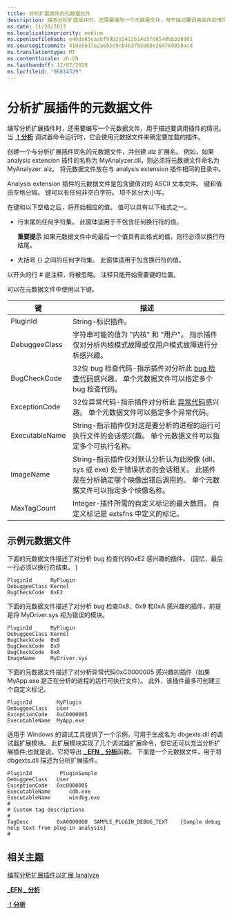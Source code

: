 ```yaml
---
title: 分析扩展插件的元数据文件
description: 编写分析扩展插件时，还需要编写一个元数据文件，用于描述要调用插件的情况。
ms.date: 11/28/2017
ms.localizationpriority: medium
ms.openlocfilehash: e40da85caabf99b2a5412b14e5f0854dbb3d8901
ms.sourcegitcommit: 418e6617e2a695c9cb4b37b5b60e264760858acd
ms.translationtype: MT
ms.contentlocale: zh-CN
ms.lasthandoff: 12/07/2020
ms.locfileid: "96814529"
---
```

# <a name="metadata-files-for-analysis-extension-plug-ins"></a>分析扩展插件的元数据文件


编写分析扩展插件时，还需要编写一个元数据文件，用于描述要调用插件的情况。 当 [**！分析**](-analyze.md) 调试器命令运行时，它会使用元数据文件来确定要加载的插件。

创建一个与分析扩展插件同名的元数据文件，并创建 alz 扩展名。 例如，如果 analysis extension 插件的名称为 MyAnalyzer.dll，则必须将元数据文件命名为 MyAnalyzer. alz。 将元数据文件放在与 analysis extension 插件相同的目录中。

Analysis extension 插件的元数据文件是包含键值对的 ASCII 文本文件。 键和值由空格分隔。 键可以有任何非空白字符。 项不区分大小写。

在键和以下空格之后，将开始相应的值。 值可以具有以下格式之一。

-   行末尾的任何字符集。 此窗体适用于不包含任何换行符的值。

    **重要提示**  如果元数据文件中的最后一个值具有此格式的值，则行必须以换行符结尾。

     

-   大括号 {} 之间的任何字符集。 此窗体适用于包含换行符的值。

以开头的行 \# 是注释，将被忽略。 注释只能开始需要键的位置。

可以在元数据文件中使用以下键。

| 键            | 描述                                                                                                                                                                                                                                                                                       |
|----------------|---------------------------------------------------------------------------------------------------------------------------------------------------------------------------------------------------------------------------------------------------------------------------------------------------|
| PluginId       | String-标识插件。                                                                                                                                                                                                                                                                  |
| DebuggeeClass  | 字符串可能的值为 "内核" 和 "用户"。 指示插件仅对分析内核模式故障或仅用户模式故障进行分析感兴趣。                                                                                                                                     |
| BugCheckCode   | 32位 bug 检查代码-指示插件对分析此 [bug 检查代码](bug-check-code-reference2.md)感兴趣。 单个元数据文件可以指定多个 bug 检查代码。                                                                                                  |
| ExceptionCode  | 32位异常代码-指示插件对分析此 [异常代码](/windows/win32/debug/structured-exception-handling)感兴趣。 单个元数据文件可以指定多个异常代码。                                                                                 |
| ExecutableName | String-指示插件仅对这是要分析的进程的运行可执行文件的会话感兴趣。 单个元数据文件可以指定多个可执行名称。                                                                                              |
| ImageName      | String-指示插件仅对默认分析认为此映像 (dll、sys 或 exe) 处于错误状态的会话相关。 此插件是在分析确定哪个映像出错后调用的。 单个元数据文件可以指定多个映像名称。 |
| MaxTagCount    | Integer-插件所需的自定义标记的最大数目。 自定义标记是 extsfns 中定义的标记。                                                                                                                                                                |

 

## <a name="span-idexample_metadata_filesspanspan-idexample_metadata_filesspanspan-idexample_metadata_filesspanexample-metadata-files"></a><span id="Example_Metadata_Files"></span><span id="example_metadata_files"></span><span id="EXAMPLE_METADATA_FILES"></span>示例元数据文件


下面的元数据文件描述了对分析 bug 检查代码0xE2 感兴趣的插件。  (回忆，最后一行必须以换行符结束。 ) 

```text
PluginId      MyPlugin
DebuggeeClass Kernel
BugCheckCode  0xE2
```

下面的元数据文件描述了对分析 bug 检查0x8、0x9 和0xA 感兴趣的插件，前提是将 MyDriver.sys 视为错误的模块。

```text
PluginId      MyPlugin
DebuggeeClass Kernel
BugCheckCode  0x8
BugCheckCode  0x9
BugCheckCode  0xA
ImageName     MyDriver.sys
```

下面的元数据文件描述了对分析异常代码0xC0000005 感兴趣的插件（如果 MyApp.exe 是正在分析的进程的运行可执行文件）。 此外，该插件最多可创建三个自定义标记。

```text
PluginId        MyPlugin
DebuggeeClass   User
ExceptionCode   0xC0000005
ExecutableName  MyApp.exe
```

适用于 Windows 的调试工具提供了一个示例，可用于生成名为 dbgexts.dll 的调试器扩展模块。 此扩展模块实现了几个调试器扩展命令，但它还可以充当分析扩展插件;也就是说，它将导出 [**\_ EFN \_ 分析**](/windows-hardware/drivers/ddi/extsfns/nc-extsfns-ext_analysis_plugin)函数。 下面是一个元数据文件，用于将 dbgexts.dll 描述为分析扩展插件。

```text
PluginId         PluginSample
DebuggeeClass   User
ExceptionCode   0xc0000005
ExecutableName      cdb.exe
ExecutableName      windbg.exe
#
# Custom tag descriptions 
#
TagDesc         0xA0000000  SAMPLE_PLUGIN_DEBUG_TEXT    {Sample debug
help text from plug-in analysis}
#
```

## <a name="span-idrelated_topicsspanrelated-topics"></a><span id="related_topics"></span>相关主题


[编写分析扩展插件以扩展 !analyze](writing-an-analysis-extension-to-extend--analyze.md)

[**\_EFN \_ 分析**](/windows-hardware/drivers/ddi/extsfns/nc-extsfns-ext_analysis_plugin)

[**！分析**](-analyze.md)

 

